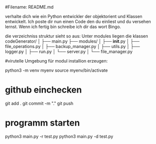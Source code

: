#Filename: README.md

verhalte dich wie ein Python entwickler der  objektorient und Klassen entwickelt.
Ich poste dir nun einen Code den du einliest und du versehen lernst.
Wenn ich fertig bin schreibe ich dir das wort Bingo.


die verzeichniss struktur sieht so aus:
Unter modules liegen die klassen
codeGenerator/
│
├── main.py
├── modules/
│   ├── __init__.py
│   ├── file_operations.py
│   ├── backup_manager.py
│   ├── utils.py
│   ├── logger.py
│   ├── run.py
│   └── server.py
│   └── file_manager.py



#virutelle Umgebung für modul installion erzeugen:

python3 -m venv myenv
source myenv/bin/activate


# github einchecken
git add .
git commit -m "."
git push


# programm starten
python3 main.py  -r  test.py
python3 main.py  -d  test.py
